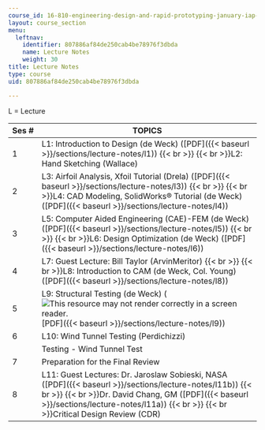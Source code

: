 ```yaml
---
course_id: 16-810-engineering-design-and-rapid-prototyping-january-iap-2005
layout: course_section
menu:
  leftnav:
    identifier: 807886af84de250cab4be78976f3dbda
    name: Lecture Notes
    weight: 30
title: Lecture Notes
type: course
uid: 807886af84de250cab4be78976f3dbda

---
```


L = Lecture

| Ses # | TOPICS |
| --- | --- |
| 1 | L1: Introduction to Design (de Weck) ([PDF]({{< baseurl >}}/sections/lecture-notes/l1))  {{< br >}}  {{< br >}}L2: Hand Sketching (Wallace) |
| 2 | L3: Airfoil Analysis, Xfoil Tutorial (Drela) ([PDF]({{< baseurl >}}/sections/lecture-notes/l3))  {{< br >}}  {{< br >}}L4: CAD Modeling, SolidWorks® Tutorial (de Weck) ([PDF]({{< baseurl >}}/sections/lecture-notes/l4)) |
| 3 | L5: Computer Aided Engineering (CAE)-FEM (de Weck) ([PDF]({{< baseurl >}}/sections/lecture-notes/l5))  {{< br >}}  {{< br >}}L6: Design Optimization (de Weck) ([PDF]({{< baseurl >}}/sections/lecture-notes/l6)) |
| 4 | L7: Guest Lecture: Bill Taylor (ArvinMeritor)  {{< br >}}  {{< br >}}L8: Introduction to CAM (de Weck, Col. Young) ([PDF]({{< baseurl >}}/sections/lecture-notes/l8)) |
| 5 | L9: Structural Testing (de Weck) (![This resource may not render correctly in a screen reader.](/images/inacessible.gif)[PDF]({{< baseurl >}}/sections/lecture-notes/l9)) |
| 6 | L10: Wind Tunnel Testing (Perdichizzi) |
| &nbsp; | Testing - Wind Tunnel Test |
| 7 | Preparation for the Final Review |
| 8 | L11: Guest Lectures: Dr. Jaroslaw Sobieski, NASA ([PDF]({{< baseurl >}}/sections/lecture-notes/l11b))  {{< br >}}  {{< br >}}Dr. David Chang, GM ([PDF]({{< baseurl >}}/sections/lecture-notes/l11a))  {{< br >}}  {{< br >}}Critical Design Review (CDR)